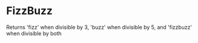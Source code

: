 # FizzBuzz
Returns 'fizz' when divisible by 3, 'buzz' when divisible by 5, and 'fizzbuzz' when divisible by both
